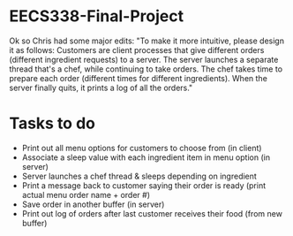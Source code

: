# EECS338-Final-Project

Ok so Chris had some major edits:
"To make it more intuitive, please design it as follows: Customers are client processes that give different orders (different ingredient
requests) to a server. The server launches a separate thread that's a chef, while continuing to take orders. The chef takes time to
prepare each order (different times for different ingredients). When the server finally quits, it prints a log of all the orders."

# Tasks to do
* Print out all menu options for customers to choose from (in client)
* Associate a sleep value with each ingredient item in menu option (in server)
* Server launches a chef thread & sleeps depending on ingredient
* Print a message back to customer saying their order is ready (print actual menu order name + order #)
* Save order in another buffer (in server)
* Print out log of orders after last customer receives their food (from new buffer)

